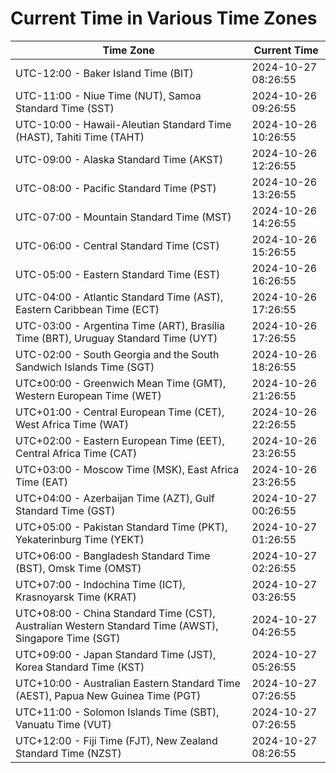 # Current Time in Various Time Zones

| Time Zone | Current Time |
|-----------|--------------|
| UTC-12:00 - Baker Island Time (BIT) | 2024-10-27 08:26:55 |
| UTC-11:00 - Niue Time (NUT), Samoa Standard Time (SST) | 2024-10-26 09:26:55 |
| UTC-10:00 - Hawaii-Aleutian Standard Time (HAST), Tahiti Time (TAHT) | 2024-10-26 10:26:55 |
| UTC-09:00 - Alaska Standard Time (AKST) | 2024-10-26 12:26:55 |
| UTC-08:00 - Pacific Standard Time (PST) | 2024-10-26 13:26:55 |
| UTC-07:00 - Mountain Standard Time (MST) | 2024-10-26 14:26:55 |
| UTC-06:00 - Central Standard Time (CST) | 2024-10-26 15:26:55 |
| UTC-05:00 - Eastern Standard Time (EST) | 2024-10-26 16:26:55 |
| UTC-04:00 - Atlantic Standard Time (AST), Eastern Caribbean Time (ECT) | 2024-10-26 17:26:55 |
| UTC-03:00 - Argentina Time (ART), Brasília Time (BRT), Uruguay Standard Time (UYT) | 2024-10-26 17:26:55 |
| UTC-02:00 - South Georgia and the South Sandwich Islands Time (SGT) | 2024-10-26 18:26:55 |
| UTC±00:00 - Greenwich Mean Time (GMT), Western European Time (WET) | 2024-10-26 21:26:55 |
| UTC+01:00 - Central European Time (CET), West Africa Time (WAT) | 2024-10-26 22:26:55 |
| UTC+02:00 - Eastern European Time (EET), Central Africa Time (CAT) | 2024-10-26 23:26:55 |
| UTC+03:00 - Moscow Time (MSK), East Africa Time (EAT) | 2024-10-26 23:26:55 |
| UTC+04:00 - Azerbaijan Time (AZT), Gulf Standard Time (GST) | 2024-10-27 00:26:55 |
| UTC+05:00 - Pakistan Standard Time (PKT), Yekaterinburg Time (YEKT) | 2024-10-27 01:26:55 |
| UTC+06:00 - Bangladesh Standard Time (BST), Omsk Time (OMST) | 2024-10-27 02:26:55 |
| UTC+07:00 - Indochina Time (ICT), Krasnoyarsk Time (KRAT) | 2024-10-27 03:26:55 |
| UTC+08:00 - China Standard Time (CST), Australian Western Standard Time (AWST), Singapore Time (SGT) | 2024-10-27 04:26:55 |
| UTC+09:00 - Japan Standard Time (JST), Korea Standard Time (KST) | 2024-10-27 05:26:55 |
| UTC+10:00 - Australian Eastern Standard Time (AEST), Papua New Guinea Time (PGT) | 2024-10-27 07:26:55 |
| UTC+11:00 - Solomon Islands Time (SBT), Vanuatu Time (VUT) | 2024-10-27 07:26:55 |
| UTC+12:00 - Fiji Time (FJT), New Zealand Standard Time (NZST) | 2024-10-27 08:26:55 |
